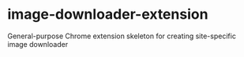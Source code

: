 # image-downloader-extension

General-purpose Chrome extension skeleton for creating site-specific image downloader
